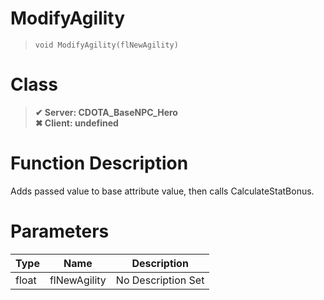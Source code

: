 # ModifyAgility
> `void ModifyAgility(flNewAgility)`
# Class
> __✔ Server: CDOTA_BaseNPC_Hero__  
> __✖ Client: undefined__  
# Function Description
Adds passed value to base attribute value, then calls CalculateStatBonus.
# Parameters
Type|Name|Description
--|--|--
float|flNewAgility|No Description Set
